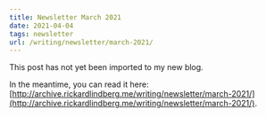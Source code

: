 ```yaml
---
title: Newsletter March 2021
date: 2021-04-04
tags: newsletter
url: /writing/newsletter/march-2021/
---
```


This post has not yet been imported to my new blog.

In the meantime, you can read it here: [http://archive.rickardlindberg.me/writing/newsletter/march-2021/](http://archive.rickardlindberg.me/writing/newsletter/march-2021/).
